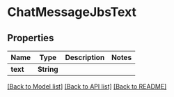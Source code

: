 # ChatMessageJbsText

## Properties

Name | Type | Description | Notes
------------ | ------------- | ------------- | -------------
**text** | **String** |  | 

[[Back to Model list]](../README.md#documentation-for-models) [[Back to API list]](../README.md#documentation-for-api-endpoints) [[Back to README]](../README.md)


